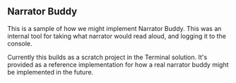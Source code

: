 ## Narrator Buddy

This is a sample of how we might implement Narrator Buddy. This was an internal tool for taking what narrator would read aloud, and logging it to the console.

Currently this builds as a scratch project in the Terminal solution. It's provided as a reference implementation for how a real narrator buddy might be implemented in the future.
